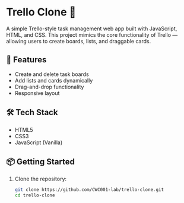 # Trello Clone 🧩

A simple Trello-style task management web app built with JavaScript, HTML, and CSS. This project mimics the core functionality of Trello — allowing users to create boards, lists, and draggable cards.

## 🚀 Features

- Create and delete task boards
- Add lists and cards dynamically
- Drag-and-drop functionality
- Responsive layout

## 🛠 Tech Stack

- HTML5
- CSS3
- JavaScript (Vanilla)

## 📦 Getting Started

1. Clone the repository:
   ```bash
   git clone https://github.com/CWC001-lab/trello-clone.git
   cd trello-clone
